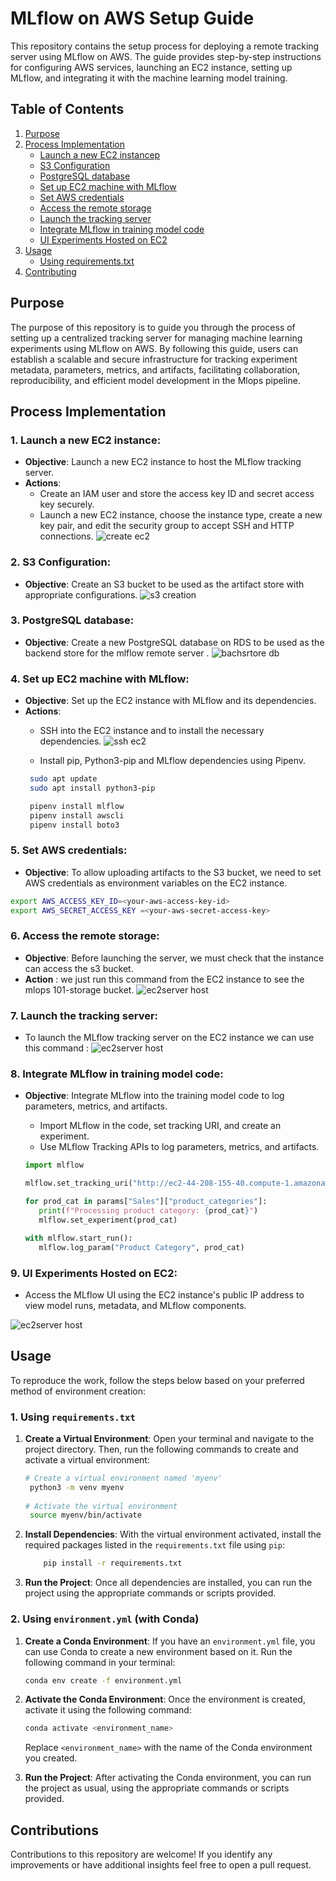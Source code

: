 # MLflow on AWS Setup Guide

This repository contains the setup process for deploying a remote tracking server using MLflow on AWS. The guide provides step-by-step instructions for configuring AWS services, launching an EC2 instance, setting up MLflow, and integrating it with the machine learning model training.

## Table of Contents

1. [Purpose](#Purpose)
2. [Process Implementation](#Process_Implementation)
     - [Launch a new EC2 instancep](#1-launch-a-new-ec2-instance)
     - [S3 Configuration](#2-s3-configuration)
     - [PostgreSQL database](#3-postgresql-database)
     - [Set up EC2 machine with MLflow](#4-set-up-ec2-machine-with-mlflow)
     - [Set AWS credentials](#5-set-aws-credentials) 
     - [Access the remote storage](#6-access-the-remote-storage)
     - [Launch the tracking server](#7-launch-the-tracking-server)
     - [Integrate MLflow in training model code](#8-integrate-mlflow-in-training-model-code)
     - [UI Experiments Hosted on EC2](#9-ui-experiments-hosted-on-ec2)
3. [Usage](#Usage)
   - [Using requirements.txt](#1.Using`requirements.txt`)
4. [Contributing](#Contributing)
## Purpose

The purpose of this repository is to guide you through the process of setting up a centralized tracking server for managing machine learning experiments using MLflow on AWS. By following this guide, users can establish a scalable and secure infrastructure for tracking experiment metadata, parameters, metrics, and artifacts, facilitating collaboration, reproducibility, and efficient model development in the Mlops pipeline.





## Process Implementation
     
### 1. **Launch a new EC2 instance**:
   - **Objective**: Launch a new EC2 instance to host the MLflow tracking server.
   - **Actions**:
     - Create an IAM user and store the access key ID and secret access key securely.
     - Launch a new EC2 instance, choose the instance type, create a new key pair, and edit the security group to accept SSH and HTTP connections.
     ![create ec2](images/1.png)


### 2. **S3 Configuration**:
   - **Objective**: Create an S3 bucket to be used as the artifact store with appropriate configurations.
   ![s3 creation](images/5.png)


### 3. **PostgreSQL database**:
   - **Objective**: Create a new PostgreSQL database on RDS to be used as the backend store for the mlflow remote server .
   ![bachsrtore db](images/7(1).png)

### 4. **Set up EC2 machine with MLflow**:
   - **Objective**: Set up the EC2 instance with MLflow and its dependencies.
   - **Actions**:
     - SSH into the EC2 instance and  to install the necessary dependencies.
     ![ssh ec2](images/connect.png)

     - Install pip, Python3-pip and MLflow dependencies using Pipenv.
     ```bash
      sudo apt update
      sudo apt install python3-pip

      pipenv install mlflow
      pipenv install awscli
      pipenv install boto3
      ```


### 5. **Set AWS credentials**:
   - **Objective**: To allow uploading artifacts to the S3 bucket, we need to set AWS credentials as environment variables on the EC2 instance.
   ```bash
   export AWS_ACCESS_KEY_ID=<your-aws-access-key-id>
   export AWS_SECRET_ACCESS_KEY =<your-aws-secret-access-key>
   ```
### 6. **Access the remote storage**: 
   - **Objective**: Before launching the server, we must check that the instance can access the s3 bucket.
   - **Action** : we just run this command from the EC2 instance to see the mlops 101-storage bucket. 
![ec2server host](images/s3ls.png)
   
### 7. **Launch the tracking server**:
   
   - To launch the MLflow tracking server on the EC2 instance we can use this command : 
![ec2server host](images/server.png)

### 8. **Integrate MLflow in training model code**:
   - **Objective**: Integrate MLflow into the training model code to log parameters, metrics, and artifacts.
     - Import MLflow in the code, set tracking URI, and create an experiment.
     - Use MLflow Tracking APIs to log parameters, metrics, and artifacts.

     ```python
     import mlflow

     mlflow.set_tracking_uri("http://ec2-44-208-155-40.compute-1.amazonaws.com:5000")

     for prod_cat in params["Sales"]["product_categories"]:
        print(f"Processing product category: {prod_cat}")
        mlflow.set_experiment(prod_cat)

     with mlflow.start_run():
        mlflow.log_param("Product Category", prod_cat)
     ```
### 9. **UI Experiments Hosted on EC2**:
   - Access the MLflow UI using the EC2   instance's public IP address to view model runs, metadata, and MLflow components.

   ![ec2server host](images/server1.png)

## Usage

 To reproduce the work, follow the steps below based on your preferred method of environment creation:

### 1. Using `requirements.txt`

   1. **Create a Virtual Environment**: 
    Open your terminal and navigate to the project directory. Then, run the following commands to create and activate a virtual environment:

      ```bash
      # Create a virtual environment named 'myenv'
       python3 -m venv myenv
    
      # Activate the virtual environment
       source myenv/bin/activate
       ```

   2. **Install Dependencies**: 
    With the virtual environment activated, install the required packages listed in the `requirements.txt` file using `pip`:
    
      ```bash
          pip install -r requirements.txt
       ```

   3. **Run the Project**: 
    Once all dependencies are installed, you can run the project using the appropriate commands or scripts provided.

### 2. Using `environment.yml` (with Conda)

1. **Create a Conda Environment**:
 If you have an `environment.yml` file, you can use Conda to create a new environment based on it. Run the following command in your terminal:
 
    ```bash
    conda env create -f environment.yml
    ```

2. **Activate the Conda Environment**:
  Once  the environment is created, activate it using the following command:

    ```bash
    conda activate <environment_name>
    ```

    Replace `<environment_name>` with the name of the Conda environment you created.

3. **Run the Project**: 
 After activating the Conda environment, you can run the project as usual, using the appropriate commands or scripts provided.

## Contributions

Contributions to this repository are welcome! If you identify any improvements or have additional insights feel free to open a pull request.
